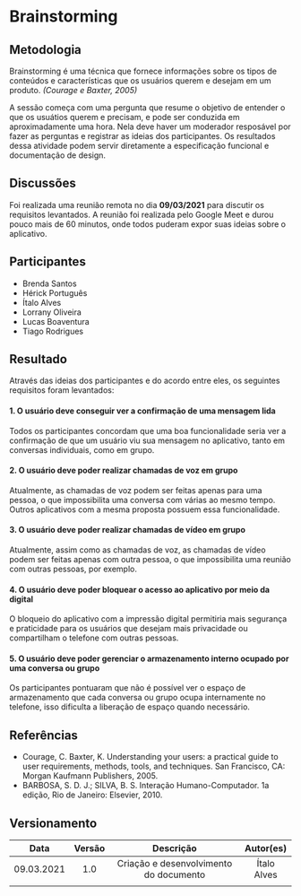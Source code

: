 # Brainstorming

## Metodologia

Brainstorming é uma técnica que fornece informações sobre os tipos de conteúdos e características que os usuários querem e desejam em um produto. _(Courage e Baxter, 2005)_

A sessão começa com uma pergunta que resume o objetivo de entender o que os usuátios querem e precisam, e pode ser conduzida em aproximadamente uma hora. Nela deve haver um moderador resposável por fazer as perguntas e registrar as ideias dos participantes. Os resultados dessa atividade podem servir diretamente a especificação funcional e documentação de design.

## Discussões

Foi realizada uma reunião remota no dia **09/03/2021** para discutir os requisitos levantados. A reunião foi realizada pelo Google Meet e durou pouco mais de 60 minutos, onde todos puderam expor suas ideias sobre o aplicativo.

## Participantes

- Brenda Santos
- Hérick Português
- Ítalo Alves
- Lorrany Oliveira
- Lucas Boaventura
- Tiago Rodrigues

## Resultado

Através das ideias dos participantes e do acordo entre eles, os seguintes requisitos foram levantados:

#### 1. O usuário deve conseguir ver a confirmação de uma mensagem lida

Todos os participantes concordam que uma boa funcionalidade seria ver a confirmação de que um usuário viu sua mensagem no aplicativo, tanto em conversas individuais, como em grupo.

#### 2. O usuário deve poder realizar chamadas de voz em grupo

Atualmente, as chamadas de voz podem ser feitas apenas para uma pessoa, o que impossibilita uma conversa com várias ao mesmo tempo. Outros aplicativos com a mesma proposta possuem essa funcionalidade.

#### 3. O usuário deve poder realizar chamadas de vídeo em grupo

Atualmente, assim como as chamadas de voz, as chamadas de vídeo podem ser feitas apenas com outra pessoa, o que impossibilita uma reunião com outras pessoas, por exemplo.

#### 4. O usuário deve poder bloquear o acesso ao aplicativo por meio da digital

O bloqueio do aplicativo com a impressão digital permitiria mais segurança e praticidade para os usuários que desejam mais privacidade ou compartilham o telefone com outras pessoas.

#### 5. O usuário deve poder gerenciar o armazenamento interno ocupado por uma conversa ou grupo

Os participantes pontuaram que não é possível ver o espaço de armazenamento que cada conversa ou grupo ocupa internamente no telefone, isso dificulta a liberação de espaço quando necessário.

## Referências

- Courage, C. Baxter, K. Understanding your users: a practical guide to user requirements, methods, tools, and techniques. San Francisco, CA: Morgan Kaufmann Publishers, 2005.
- BARBOSA, S. D. J.; SILVA, B. S. Interação Humano-Computador. 1a edição, Rio de Janeiro: Elsevier, 2010.

## Versionamento

|    Data    | Versão |               Descrição                |  Autor(es)  |
| :--------: | :----: | :------------------------------------: | :---------: |
| 09.03.2021 |  1.0   | Criação e desenvolvimento do documento | Ítalo Alves |
|            |        |                                        |             |
